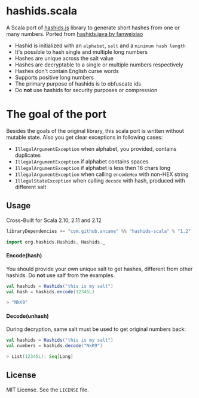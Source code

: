 hashids.scala
=============

A Scala port of [hashids.js](https://github.com/ivanakimov/hashids.js) library to generate short hashes from one or many numbers. Ported from [hashids.java by fanweixiao](https://github.com/jiecao-fm/hashids-java)

* Hashid is initialized with an `alphabet`, `salt` and a `minimum hash length`
* It's possible to hash single and multiple long numbers
* Hashes are unique across the salt value
* Hashes are decryptable to a single or multiple numbers respectively
* Hashes don't contain English curse words
* Supports positive long numbers
* The primary purpose of hashids is to obfuscate ids
* Do **not** use hashids for security purposes or compression

The goal of the port
====================

Besides the goals of the original library, this scala port is written without mutable state.
Also you get clear exceptions in following cases:

* `IllegalArgumentException` when alphabet, you provided, contains duplicates
* `IllegalArgumentException` if alphabet contains spaces
* `IllegalArgumentException` if alphabet is less then 16 chars long
* `IllegalArgumentException` when calling `encodeHex` with non-HEX string
* `IllegalStateException` when calling `decode` with hash, produced with different salt

## Usage

Cross-Built for Scala 2.10, 2.11 and 2.12

```scala
libraryDependencies += "com.github.ancane" %% "hashids-scala" % "1.2"
```

```scala
import org.hashids.Hashids, Hashids._
```

#### Encode(hash)

You should provide your own unique salt to get hashes, different from other hashids.
Do **not** use salf from the examples.

```scala
val hashids = Hashids("this is my salt")
val hash = hashids.encode(12345L)

> "NkK9"
```

#### Decode(unhash)

During decryption, same salt must be used to get original numbers back:

```scala
val hashids = Hashids("this is my salt")
val numbers = hashids.decode("NkK9")

> List(12345L): Seq[Long]
```
## License

MIT License. See the `LICENSE` file.
